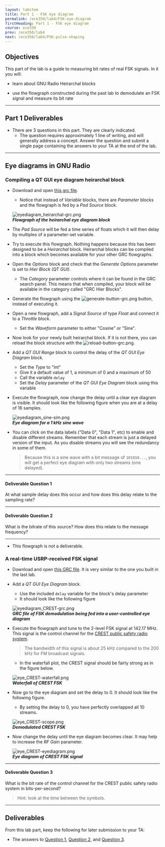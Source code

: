```yaml
---
layout: labitem
title: Part 1 - FSK eye diagram
permalink: /ece350/lab4/FSK-eye-diagram
firstHeading: Part 1 - FSK eye diagram
course: ece350
prev: /ece350/lab4
next: /ece350/lab4/PSK-pulse-shaping
---
```


<!-- [**Back to introduction**](introduction.md) | [**Begin Part 2**](PSK-pulse-shaping.md) -->

## Objectives

This part of the lab is a guide to measuring bit rates of real FSK signals. In it you will:

- learn about GNU Radio Heirarchal blocks

- use the flowgraph constructed during the past lab to demodulate an FSK signal and measure its bit rate

---

## Part 1 Deliverables

- There are 3 questions in this part. They are clearly indicated.
  - The question requires approximately 1 line of writing, and will generally address a concept. Answer the question and submit a single page containing the answers to your TA at the end of the lab.

---

## Eye diagrams in GNU Radio

### Compiling a QT GUI eye diagram heirarchal block

- Download and open [this grc file](./data/heir-eyediagram.grc).
  - Notice that instead of *Variable* blocks, there are *Parameter* blocks and the flowgraph is fed by a *Pad Source* block.

  ![eyediagram_heirarchal-grc.png](./figures/eyediagram_heirarchal-grc.png)<br>
  __*Flowgraph of the heirarchal eye diagram block*__

- The *Pad Source* will be fed a time series of floats which it will then delay by multiples of a parameter-set variable.
  
- Try to execute this flowgraph. Nothing happens because this has been designed to be a _Heirarchal_ block. Heirarchal blocks can be compiled into a block which becomes available for your other GRC flowgraphs.

- Open the *Options* block and check that the *Generate Options* parameter is set to *Hier Block (QT GUI)*.
  - The *Category* parameter controls where it can be found in the GRC search panel. This means that when compiled, your block will be available in the category called "GRC Hier Blocks".
  
- Generate the flowgraph using the ![generate-button-grc.png](../intro/figures/tutorial1_generate2.png) button, instead of executing it.

- Open a new flowgraph, add a *Signal Source* of type *Float* and connect it to a *Throttle* block.
  - Set the *Waveform* parameter to either "Cosine" or "Sine".

- Now look for your newly built heirarchal block. If it is not there, you can reload the block structure with the ![reload-button-grc.png](./figures/reload-button-grc.png).

- Add a *QT GUI Range* block to control the delay of the *QT GUI Eye Diagram* block.
  - Set the *Type* to "Int"
  - Give it a default value of 1, a minimum of 0 and a maximum of 50
  - Call the variable `delay`
  - Set the *Delay* parameter of the *QT GUI Eye Diagram* block using this variable
  
- Execute the flowgraph, now change the delay until a clear eye diagram is visible. It should look like the following figure when you are at a delay of 16 samples.

  ![eyediagram_sine-sim.png](./figures/eyediagram_sine-sim.png)<br>
  __*Eye diagram for a 1 kHz sine wave*__

- You can click on the data labels ("Data 0", "Data 1", etc) to enable and disable different streams. Remember that each stream is just a delayed version of the input. As you disable streams you will see the redundancy in some of them.
  >Because this is a sine wave with a bit message of `101010...`, you will get a perfect eye diagram with only two streams (one delayed).

---

#### Deliverable Question 1

At what sample delay does this occur and how does this delay relate to the sampling rate?

---

#### Deliverable Question 2

What is the bitrate of this source? How does this relate to the message frequency?

---

- This flowgraph is not a deliverable.

### A real-time USRP-received FSK signal

- Download and open [this GRC file](./data/Incomplete-FSK-receiver.grc). It is very similar to the one you built in the last lab.

- Add a *QT GUI Eye Diagram* block.
  - Use the included `delay` variable for the block's delay parameter
  - It should look like the following figure

  ![eyediagram_CREST-grc.png](./figures/eyediagram_CREST-grc.png)<br>
  __*GRC file of FSK demodulation being fed into a user-controlled eye diagram*__

- Execute the flowgraph and tune to the 2-level FSK signal at 142.17 MHz. This signal is the control channel for the [CREST public safety radio system](http://www.crest.ca/).

  > The bandwidth of this signal is about 25 kHz compared to the 200 kHz for FM broadcast signals.

  - In the waterfall plot, the CREST signal should be fairly strong as in the figure below.

  ![eye_CREST-waterfall.png](./figures/eyediagram_CREST-waterfall.png)<br>
  __*Waterfall of CREST FSK*__

- Now go to the eye diagram and set the delay to 0. It should look like the following figure.
  - By setting the delay to 0, you have perfectly overlapped all 10 streams.

  ![eye_CREST-scope.png](./figures/eyediagram_CREST-scope.png)<br>
  __*Demodulated CREST FSK*__

- Now change the delay until the eye diagram becomes clear. It may help to increase the *RF Gain* parameter.

  ![eye_CREST-eyediagram.png](./figures/eyediagram_CREST-eyediagram.png)<br>
  __*Eye diagram of CREST FSK signal*__

---

#### Deliverable Question 3

What is the bit rate of the control channel for the CREST public safety radio system in bits-per-second?

> Hint: look at the time between the symbols.

---

## Deliverables

From this lab part, keep the following for later submission to your TA:

- The answers to [Question 1](#deliverable-question-1), [Question 2](#deliverable-question-2), and [Question 3](#deliverable-question-3).

<!-- ---

[**Back to introduction**](introduction.md) | [**Begin Part 2**](PSK-pulse-shaping.md) -->
